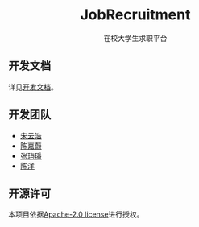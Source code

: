 <h1 style='font-weight:bold;text-align:center;'>JobRecruitment</h1>
<div style='text-align:center;'>在校大学生求职平台</div>

## 开发文档

详见[开发文档](https://glimmeringlight.github.io/NIS3368_JobRecruitment/)。

## 开发团队

- [宋云浩](https://github.com/songyhinf)
- [陈嘉蔚](https://github.com/glimmeringlight)
- [张玙璠](https://github.com/Fannyzzzz)
- [陈洋](https://github.com/cyny666)

## 开源许可

本项目依据[Apache-2.0 license](./LICENSE)进行授权。
